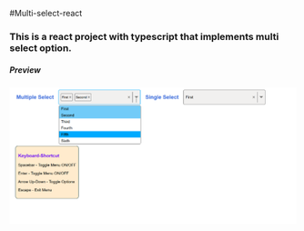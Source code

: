 #Multi-select-react
### This is a react project with typescript that implements multi select option.

##### *Preview* 

![multi-select-react](multi-selector.png)
